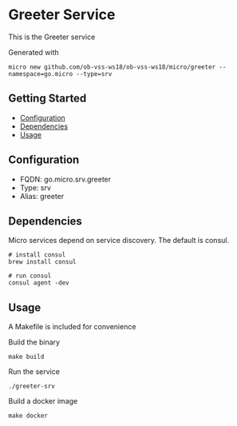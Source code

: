 # Greeter Service

This is the Greeter service

Generated with

```
micro new github.com/ob-vss-ws18/ob-vss-ws18/micro/greeter --namespace=go.micro --type=srv
```

## Getting Started

- [Configuration](#configuration)
- [Dependencies](#dependencies)
- [Usage](#usage)

## Configuration

- FQDN: go.micro.srv.greeter
- Type: srv
- Alias: greeter

## Dependencies

Micro services depend on service discovery. The default is consul.

```
# install consul
brew install consul

# run consul
consul agent -dev
```

## Usage

A Makefile is included for convenience

Build the binary

```
make build
```

Run the service
```
./greeter-srv
```

Build a docker image
```
make docker
```